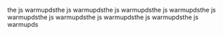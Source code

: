 the js warmupdsthe js warmupdsthe js warmupdsthe js warmupdsthe js warmupdsthe js warmupdsthe js warmupdsthe js warmupdsthe js warmupds
